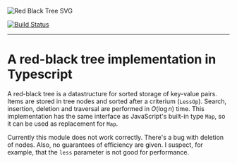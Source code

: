 ![Red Black Tree SVG](https://upload.wikimedia.org/wikipedia/commons/1/10/Red-black_tree_example_nN.svg)

[![Build Status](https://travis-ci.com/nalply/rbts.svg?branch=master)](https://travis-ci.com/nalply/rbts)

---

# A red-black tree implementation in Typescript

A red-black tree is a datastructure for sorted storage of key-value pairs.
Items are stored in tree nodes and sorted after a criterium (`LessOp`).
Search, insertion, deletion and traversal are performed in $O(\log n)$ time.
This implementation has the same interface as JavaScript's built-in type
`Map`, so it can be used as replacement for `Map`.

Currently this module does not work correctly. There's a bug with deletion
of nodes. Also, no guarantees of efficiency are given. I suspect, for example,
that the `less` parameter is not good for performance.
